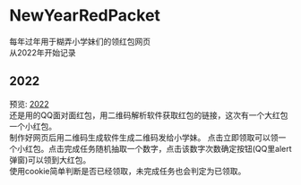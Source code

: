 # NewYearRedPacket
每年过年用于糊弄小学妹们的领红包网页  
从2022年开始记录  

## 2022
预览: [2022](2022.html)  
还是用的QQ面对面红包，用二维码解析软件获取红包的链接，这次有一个大红包一个小红包。  
制作好网页后用二维码生成软件生成二维码发给小学妹。
点击立即领取可以领一个小红包。点击完成任务随机抽取一个数字，点击该数字次数确定按钮(QQ里alert弹窗)可以领到大红包。  
使用cookie简单判断是否已经领取，未完成任务也会判定为已领取。  



